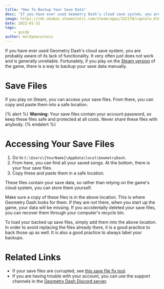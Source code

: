 ```yaml
---
title: "How To Backup Your Save Data"
desc: "If you have ever used Geometry Dash's cloud save system, you are probably aware of its lack of functionality."
image: https://cdn.akamai.steamstatic.com/steam/apps/322170/capsule_616x353.jpg?t=1624472273
date: 2022-01-31
tags:
    - guide
author: moldymacaronix
---
```


If you have ever used Geometry Dash's cloud save system, you are probably aware of its lack of functionality. It very often just does not work and is generally unreliable. Fortunately, if you play on the [Steam version]() of the game, there is a way to backup your save data manually.

# Save Files

If you play on Steam, you can access your save files. From there, you can copy and paste them into a safe location.

{% alert %}
**Warning:** Your save files contain your account password, so keep these files safe and protected at all costs. Never share these files with anybody.
{% endalert %}

# Accessing Your Save Files

1. Go to `C:\Users\{YourName}\AppData\local\GeometryDash`.
2. From here, you can find all your saved songs. At the bottom, there is your four save files.
3. Copy these and paste them in a safe location.

These files contain your save data, so rather than relying on the game's cloud system, you can store them yourself.

Make sure a copy of these files is in the above location. This is where Geometry Dash looks for them. If they are not there, when you start up the game, your data will be missing. If you accidentally deleted your save files, you can recover them through your computer's recycle bin.

To load your backed up save files, simply add them into the above location. In order to avoid replacing the files already there, it is a good practice to back those up as well. It is also a good practice to always label your backups.

# Related Links

* If your save files are currupted, see [this save file fix tool](https://github.com/WEGFan/Geometry-Dash-Savefile-Fix/releases).
* If you are having trouble with your account, you can use the support channels in the [Geometry Dash Discord server](https://discord.gg/geometrydash).